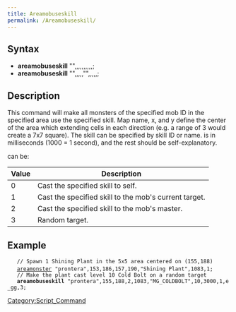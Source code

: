 ```yaml
---
title: Areamobuseskill
permalink: /Areamobuseskill/
---
```


Syntax
------

-   **areamobuseskill** "<map name>",<x>,<y>,<range>,<mob id>,<skill id>,<skill level>,<cast time>,<cancelable>,<emotion>,<target type>;
-   **areamobuseskill** "<map name>",<x>,<y>,<range>,<mob id>,"<skill name>",<skill level>,<cast time>,<cancelable>,<emotion>,<target type>;

Description
-----------

This command will make all monsters of the specified mob ID in the specified area use the specified skill. Map name, x, and y define the center of the area which extending <range> cells in each direction (e.g. a range of 3 would create a 7x7 square). The skill can be specified by skill ID or name. <cast time> is in milliseconds (1000 = 1 second), and the rest should be self-explanatory.

<target type> can be:

| Value | Description                                           |
|-------|-------------------------------------------------------|
| 0     | Cast the specified skill to self.                     |
| 1     | Cast the specified skill to the mob's current target. |
| 2     | Cast the specified skill to the mob's master.         |
| 3     | Random target.                                        |

Example
-------

`   // Spawn 1 Shining Plant in the 5x5 area centered on (155,188) `
`   `[`areamonster`](/areamonster "wikilink")` "prontera",153,186,157,190,"Shining Plant",1083,1; `
`   `
`   // Make the plant cast level 10 Cold Bolt on a random target `
`   `**`areamobuseskill`**` "prontera",155,188,2,1083,"MG_COLDBOLT",10,3000,1,e_gg,3; `

[Category:Script_Command](/Category:Script_Command "wikilink")